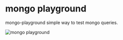 # mongo playground

mongo-playground simple way to test mongo queries.

![mongo playground](https://github.com/niradler/mongo-playground/blob/master/intro.gif)

